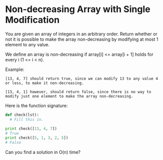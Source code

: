 # Non-decreasing Array with Single Modification

You are given an array of integers in an arbitrary order. Return whether or not it is possible to make the array non-decreasing by modifying at most 1 element to any value.

We define an array is non-decreasing if array[i] <= array[i + 1] holds for every i (1 <= i < n).

Example:

```
[13, 4, 7] should return true, since we can modify 13 to any value 4 or less, to make it non-decreasing.

[13, 4, 1] however, should return false, since there is no way to modify just one element to make the array non-decreasing.
```

Here is the function signature:

```python
def check(lst):
  # Fill this in.

print check([13, 4, 7])
# True
print check([5, 1, 3, 2, 5])
# False
```

Can you find a solution in O(n) time?
